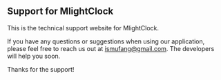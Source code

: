 ## Support for MlightClock

This is the technical support website for MlightClock.

If you have any questions or suggestions when using our application, please feel free to reach us out at ismufang@gmail.com. The developers will help you soon.

Thanks for the support!
